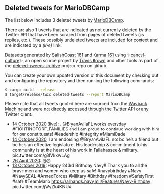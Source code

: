 ## Deleted tweets for MarioDBCamp

The list below includes 3 deleted tweets by
[MarioDBCamp](https://twitter.com/MarioDBCamp).

There are also 1 tweets that are indicated as not currently
deleted by the Twitter API that have been scraped from pages of deleted tweets (as replies, etc.).
These possibly undeleted tweets are included for context and are indicated by a _(live)_ link.


Datasets generated by [SalishCoast 161](https://twitter.com/SalishCoastA) and [Karma 161](https://twitter.com/KarmaOneSixOne)
using ✨[cancel-culture](https://github.com/travisbrown/cancel-culture)✨, an open source project by [Travis Brown](https://twitter.com/travisbrown) 
and other tools as part of the [deleted-tweets-archive](https://github.com/salcoast/deleted-tweets-archive/) project repo on github.

You can create your own updated version of this document by checking out and configuring the
repository and then running the following commands:

```bash
$ cargo build --release
$ target/release/twcc deleted-tweets --report MarioDBCamp
```

Please note that all tweets quoted here are sourced from the
[Wayback Machine](https://web.archive.org) and were not directly accessed through the Twitter API or
any Twitter client.

* [14 October 2020](https://web.archive.org/web/20201014141353/https://twitter.com/MarioDBCamp/status/1316381253688532993) ([live](https://twitter.com/MarioDBCamp/status/1316381255412273152)): . @BryanAvilaFL  works everyday  #FIGHTINGFORFLFAMILIES  and I am proud to continue working with him for our constituents!  #leadership   #integrity   #MiamiDade
* [14 October 2020](https://web.archive.org/web/20201014141353/https://twitter.com/MarioDBCamp/status/1316381253688532993): I am endorsing  @BryanAvilaFL  not bc he’s a friend but bc he’s an effective legislature. His leadership & commitment to his community is at the heart of his work in Tallahassee & military. pic.twitter.com/g8lVkxwLAg
* [26 April 2020](https://web.archive.org/web/20200504133609/https://twitter.com/MarioDBCamp/status/1254431136949952512): @@
* [13 October 2019](https://web.archive.org/web/20191013180541/https://twitter.com/MarioDBCamp/status/1183422564007399424): Happy 243rd Brithday Navy!! Thank you to all the brave men and women who keep us safe!  #navybirthday   #Navy   #NavySEAL   #ArmedForces   #Military   #Birthday   #freedom   #SafetyFirst   #safe   #TeamMario    https://allhands.navy.mil/Features/Navy-Birthday  pic.twitter.com/jWyZk4KNU4
